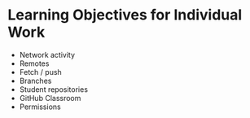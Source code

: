 # Learning Objectives for Individual Work

* Network activity
* Remotes
* Fetch / push
* Branches
* Student repositories
* GitHub Classroom
* Permissions